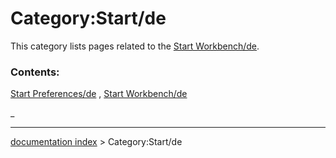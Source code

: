 # Category:Start/de
This category lists pages related to the [Start Workbench/de](Start_Workbench/de.md).

### Contents:

[Start Preferences/de](Start_Preferences/de.md) , [Start Workbench/de](Start_Workbench/de.md)

_

---
[documentation index](../README.md) > Category:Start/de
